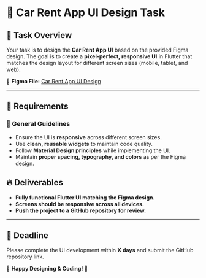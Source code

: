 # 🚗 Car Rent App UI Design Task

## 🎯 Task Overview
Your task is to design the **Car Rent App UI** based on the provided Figma design. The goal is to create a **pixel-perfect, responsive UI** in Flutter that matches the design layout for different screen sizes (mobile, tablet, and web).

📌 **Figma File:** [Car Rent App UI Design](https://www.figma.com/design/sdtBvHQEoNDpcj6OkIeYcc/Car-Rent-App-(Community)?node-id=0-1&p=f&t=4tboKFQAJ91H27Xj-0)

---

## 📌 Requirements
### 🔹 General Guidelines
- Ensure the UI is **responsive** across different screen sizes.
- Use **clean, reusable widgets** to maintain code quality.
- Follow **Material Design principles** while implementing the UI.
- Maintain **proper spacing, typography, and colors** as per the Figma design.

## 🔥 Deliverables
- **Fully functional Flutter UI matching the Figma design.**
- **Screens should be responsive across all devices.**
- **Push the project to a GitHub repository for review.**

---

## 📅 Deadline
Please complete the UI development within **X days** and submit the GitHub repository link.

🎨 **Happy Designing & Coding! 🚀**
